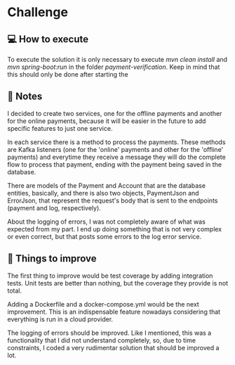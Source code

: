 # Challenge

## :computer: How to execute

To execute the solution it is only necessary to execute _mvn clean install_ and _mvn spring-boot:run_ in the folder _payment-verification_. Keep in mind that this should only be done after starting the 

## :memo: Notes

I decided to create two services, one for the offline payments and another for the online payments, because it will be easier in the future to add specific features to just one service. 

In each service there is a method to process the payments. These methods are Kafka listeners (one for the 'online' payments and other for the 'offline' payments) and everytime they receive a message they will do the complete flow to process that payment, ending with the payment being saved in the database. 

There are models of the Payment and Account that are the database entities, basically, and there is also two objects, PaymentJson and ErrorJson, that represent the request's body that is sent to the endpoints (payment and log, respectively).

About the logging of errors, I was not completely aware of what was expected from my part. I end up doing something that is not very complex or even correct, but that posts some errors to the log error service.

## :pushpin: Things to improve

The first thing to improve would be test coverage by adding integration tests. Unit tests are better than nothing, but the coverage they provide is not total. 

Adding a Dockerfile and a docker-compose.yml would be the next improvement. This is an indispensable feature nowadays considering that everything is run in a cloud provider. 

The logging of errors should be improved. Like I mentioned, this was a functionality that I did not understand completely, so, due to time constraints, I coded a very rudimentar solution that should be improved a lot.

